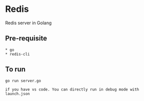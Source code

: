 # Redis
Redis server in Golang

## Pre-requisite
    * go
    * redis-cli

## To run

    go run server.go

    if you have vs code. You can directly run in debug mode with launch.json

